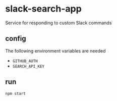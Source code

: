 # slack-search-app
Service for responding to custom Slack commands

## config
The following environment variables are needed

- `GITHUB_AUTH`
- `SEARCH_API_KEY`

## run

```
npm start
```
